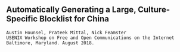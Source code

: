 ## Automatically Generating a Large, Culture-Specific Blocklist for China
    Austin Hounsel, Prateek Mittal, Nick Feamster
    USENIX Workshop on Free and Open Communications on the Internet
    Baltimore, Maryland. August 2018.
